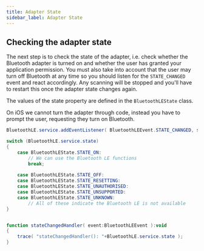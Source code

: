 ```yaml
---
title: Adapter State
sidebar_label: Adapter State
---
```


## Checking the adapter state

The next step is to check the state of the adapter, i.e. check whether the Bluetooth 
adapter is turned on and whether the user has granted your application permission. 
You must also take into account that the user may turn off Bluetooth at any time so 
you should listen for the `STATE_CHANGED` event and react accordingly. Any scanning will 
be stopped and you'll have to restart this once the adapter state changes again.

The values of the state property are defined in the `BluetoothLEState` class.

On iOS we cannot turn the adapter through code, instead you have to prompt the user, 
requesting they turn on Bluetooth.


```actionscript
BluetoothLE.service.addEventListener( BluetoothLEEvent.STATE_CHANGED, stateChangedHandler );

switch (BluetoothLE.service.state)
{
	case BluetoothLEState.STATE_ON:	
		// We can use the Bluetooth LE functions
		break;
		
	case BluetoothLEState.STATE_OFF:
	case BluetoothLEState.STATE_RESETTING:	
	case BluetoothLEState.STATE_UNAUTHORISED:	
	case BluetoothLEState.STATE_UNSUPPORTED:	
	case BluetoothLEState.STATE_UNKNOWN:
		// All of these indicate the Bluetooth LE is not available
}


function stateChangedHandler( event:BluetoothLEEvent ):void
{
	trace( "stateChangedHandler(): "+BluetoothLE.service.state );
}
```



